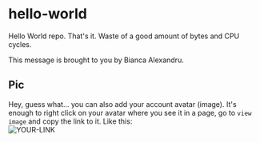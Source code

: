 # hello-world

Hello World repo. That's it. Waste of a good amount of bytes and CPU cycles.

This message is brought to you by Bianca Alexandru.

## Pic

Hey, guess what... you can also add your account avatar (image). It's enough to right click on your avatar where you see it in a page, go to `view image` and copy the link to it.
Like this:  
![YOUR-LINK](https://avatars2.githubusercontent.com/u/52234185?s=400&u=18f7fb5aeb0fc85c8ade45091be8fda0c4c365de&v=4?s=60&v=4)
